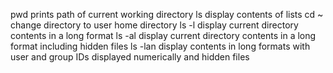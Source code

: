 pwd prints path of current working directory
ls display contents of lists
cd ~ change directory to user home directory
ls -l display current directory contents in a long format
ls -al display current directory contents in a long format including hidden files
ls -lan display contents in long formats with user and group IDs displayed numerically and hidden files
